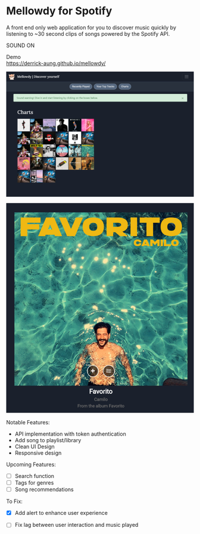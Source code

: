 # Mellowdy for Spotify 
A front end only web application for you to discover music quickly by listening to ~30 second clips of songs powered by the Spotify API.

SOUND ON

Demo  
https://derrick-aung.github.io/mellowdy/

![Mellowdy](mellowdy.png)

![MellowdyTrackView](mellowdy2.png)

Notable Features:
- API implementation with token authentication
- Add song to playlist/library 
- Clean UI Design  
- Responsive design

Upcoming Features:
- [ ] Search function
- [ ] Tags for genres
- [ ] Song recommendations

To Fix:
- [X] Add alert to enhance user experience
- [ ] Fix lag between user interaction and music played

